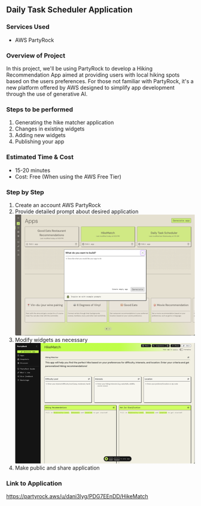 ## Daily Task Scheduler Application

### Services Used
- AWS PartyRock

### Overview of Project
In this project, we'll be using PartyRock to develop a Hiking Recommendation App aimed at providing users with local hiking spots based on the users preferences. For those not familiar with PartyRock, it's a new platform offered by AWS designed to simplify app development through the use of generative AI. 

### Steps to be performed
1. Generating the hike matcher application
2. Changes in existing widgets
3. Adding new widgets
4. Publishing your app

### Estimated Time & Cost
- 15-20 minutes
- Cost: Free (When using the AWS Free Tier)

### Step by Step
1. Create an account AWS PartyRock
2. Provide detailed prompt about desired application
![picture](https://github.com/dani3lng/projects-aws/blob/main/hike-match/images/Screenshot%202024-06-30%20at%2022.47.55.png)
3. Modify widgets as necessary
![picture](https://github.com/dani3lng/projects-aws/blob/main/hike-match/images/Screenshot%202024-06-30%20at%2022.49.28.png)
4. Make public and share application

### Link to Application
https://partyrock.aws/u/dani3lyg/PDG7EEnDD/HikeMatch